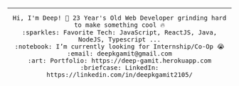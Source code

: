 
 <hr></hr>
<p align="center">
  <samp>
    Hi, I'm Deep! 👋
    23 Year's Old Web Developer grinding hard to make something cool 🔥 <br>
    :sparkles: Favorite Tech: JavaScript, ReactJS, Java, NodeJS, Typescript ... <br>
    :notebook: I’m currently looking for Internship/Co-Op 😭  <br>
    :email:	deepkgamit@gmail.com <br>
    :art: Portfolio: https://deep-gamit.herokuapp.com <br>
    :briefcase: LinkedIn: https://linkedin.com/in/deepkgamit2105/ <br>
  </samp>
</p>
